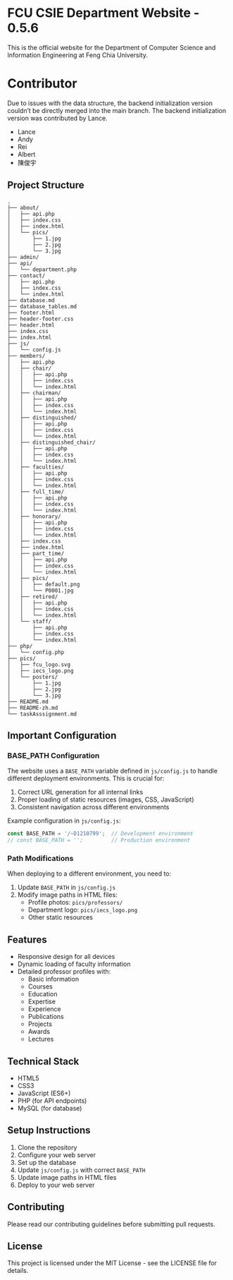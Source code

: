 # FCU CSIE Department Website - 0.5.6

This is the official website for the Department of Computer Science and Information Engineering at Feng Chia University.

# Contributor
Due to issues with the data structure, the backend initialization version couldn’t be directly merged into the main branch.
The backend initialization version was contributed by Lance.
 - Lance
 - Andy
 - Rei
 - Albert
 - 陳俊宇

## Project Structure

```
.
├── about/
│   ├── api.php
│   ├── index.css
│   ├── index.html
│   └── pics/
│       ├── 1.jpg
│       ├── 2.jpg
│       └── 3.jpg
├── admin/
├── api/
│   └── department.php
├── contact/
│   ├── api.php
│   ├── index.css
│   └── index.html
├── database.md
├── database_tables.md
├── footer.html
├── header-footer.css
├── header.html
├── index.css
├── index.html
├── js/
│   └── config.js
├── members/
│   ├── api.php
│   ├── chair/
│   │   ├── api.php
│   │   ├── index.css
│   │   └── index.html
│   ├── chairman/
│   │   ├── api.php
│   │   ├── index.css
│   │   └── index.html
│   ├── distinguished/
│   │   ├── api.php
│   │   ├── index.css
│   │   └── index.html
│   ├── distinguished_chair/
│   │   ├── api.php
│   │   ├── index.css
│   │   └── index.html
│   ├── faculties/
│   │   ├── api.php
│   │   ├── index.css
│   │   └── index.html
│   ├── full_time/
│   │   ├── api.php
│   │   ├── index.css
│   │   └── index.html
│   ├── honorary/
│   │   ├── api.php
│   │   ├── index.css
│   │   └── index.html
│   ├── index.css
│   ├── index.html
│   ├── part_time/
│   │   ├── api.php
│   │   ├── index.css
│   │   └── index.html
│   ├── pics/
│   │   ├── default.png
│   │   └── P0001.jpg
│   ├── retired/
│   │   ├── api.php
│   │   ├── index.css
│   │   └── index.html
│   └── staff/
│       ├── api.php
│       ├── index.css
│       └── index.html
├── php/
│   └── config.php
├── pics/
│   ├── fcu_logo.svg
│   ├── iecs_logo.png
│   └── posters/
│       ├── 1.jpg
│       ├── 2.jpg
│       └── 3.jpg
├── README.md
├── README-zh.md
└── taskAsssignment.md
```

## Important Configuration

### BASE_PATH Configuration

The website uses a `BASE_PATH` variable defined in `js/config.js` to handle different deployment environments. This is crucial for:

1. Correct URL generation for all internal links
2. Proper loading of static resources (images, CSS, JavaScript)
3. Consistent navigation across different environments

Example configuration in `js/config.js`:
```javascript
const BASE_PATH = '/~D1210799';  // Development environment
// const BASE_PATH = '';         // Production environment
```

### Path Modifications

When deploying to a different environment, you need to:

1. Update `BASE_PATH` in `js/config.js`
2. Modify image paths in HTML files:
   - Profile photos: `pics/professors/`
   - Department logo: `pics/iecs_logo.png`
   - Other static resources

## Features

- Responsive design for all devices
- Dynamic loading of faculty information
- Detailed professor profiles with:
  - Basic information
  - Courses
  - Education
  - Expertise
  - Experience
  - Publications
  - Projects
  - Awards
  - Lectures

## Technical Stack

- HTML5
- CSS3
- JavaScript (ES6+)
- PHP (for API endpoints)
- MySQL (for database)

## Setup Instructions

1. Clone the repository
2. Configure your web server
3. Set up the database
4. Update `js/config.js` with correct `BASE_PATH`
5. Update image paths in HTML files
6. Deploy to your web server

## Contributing

Please read our contributing guidelines before submitting pull requests.

## License

This project is licensed under the MIT License - see the LICENSE file for details.
